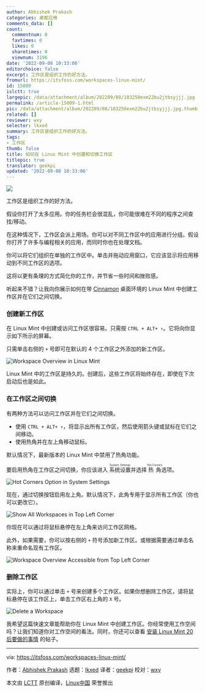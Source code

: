 ```yaml
---
author: Abhishek Prakash
categories: 桌面应用
comments_data: []
count:
  commentnum: 0
  favtimes: 0
  likes: 0
  sharetimes: 0
  viewnum: 3196
date: '2022-09-08 10:33:06'
editorchoice: false
excerpt: 工作区是组织工作的好方法。
fromurl: https://itsfoss.com/workspaces-linux-mint/
id: 15009
islctt: true
largepic: /data/attachment/album/202209/08/103250exm22bu2jtbsyjjj.jpg
permalink: /article-15009-1.html
pic: /data/attachment/album/202209/08/103250exm22bu2jtbsyjjj.jpg.thumb.jpg
related: []
reviewer: wxy
selector: lkxed
summary: 工作区是组织工作的好方法。
tags:
- 工作区
thumb: false
title: 如何在 Linux Mint 中创建和切换工作区
titlepic: true
translator: geekpi
updated: '2022-09-08 10:33:06'
---
```


![](/data/attachment/album/202209/08/103250exm22bu2jtbsyjjj.jpg)


工作区是组织工作的好方法。


假设你打开了太多应用。你的任务栏会很混乱，你可能很难在不同的程序之间查找/移动。


在这种情况下，工作区会派上用场。你可以对不同工作区中的应用进行分组。假设你打开了许多与编程相关的应用，而同时你也在处理文档。


你可以将它们组织在单独的工作区中。单击并拖动应用窗口，它应该显示将应用移动到不同工作区的选项。


这将以更有条理的方式简化你的工作，并节省一些时间和挫败感。


听起来不错？让我向你展示如何在带 [Cinnamon](https://itsfoss.com/quickly-fix-broken-unity-installing-cinnamon-20-ubuntu-1310/) 桌面环境的 Linux Mint 中创建工作区并在它们之间切换。


### 创建新工作区


在 Linux Mint 中创建或访问工作区很容易。只需按 `CTRL + ALT+ ↑`。它将向你显示如下所示的屏幕。


只需单击右侧的 `+` 号即可在默认的 4 个工作区之外添加的新工作区。


![Workspace Overview in Linux Mint](/data/attachment/album/202209/08/103307nood1osapgolilau.png)


Linux Mint 中的工作区是持久的。创建后，这些工作区将始终存在，即使在下次启动后也是如此。


### 在工作区之间切换


有两种方法可以访问工作区并在它们之间切换。


* 使用 `CTRL + ALT+ ↑`，将显示出所有工作区，然后使用箭头键或鼠标在它们之间移动。
* 使用热角并在左上角移动鼠标。


默认情况下，最新版本的 Linux Mint 中禁用了热角功能。


要启用热角在工作区之间切换，你应该进入 <ruby> 系统设置 <rt>  System Settings </rt></ruby> 并选择 <ruby> 热角 <rt>  Hot Corners </rt></ruby> 选项。


![Hot Corners Option in System Settings](/data/attachment/album/202209/08/103307azayyllyuywrh7lx.png)


现在，通过切换按钮启用左上角。默认情况下，此角专用于显示所有工作区（你也可以更改它）。


![Show All Workspaces in Top Left Corner](/data/attachment/album/202209/08/103308iquo7tvvuo79qrrr.png)


你现在可以通过将鼠标悬停在左上角来访问工作区网格。


此外，如果需要，你可以按右侧的 `+` 符号添加新工作区。或根据需要通过单击名称来重命名现有工作区。


![Workspace Overview Accessible from Top Left Corner](/data/attachment/album/202209/08/103308nhztvkghyzt4g743.png)


### 删除工作区


实际上，你可以通过单击 `+` 号来创建多个工作区。如果你想删除工作区，请将鼠标悬停在该工作区上，单击工作区右上角的 `X` 号。


![Delete a Workspace](/data/attachment/album/202209/08/103309bluv5rbhlbxrb9ur.png)


我希望这篇快速文章能帮助你在 Linux Mint 中创建工作区。你经常使用工作空间吗？让我们知道你对工作空间的看法。同时，你还可以查看 [安装 Linux Mint 20 后要做的事情](https://itsfoss.com/things-to-do-after-installing-linux-mint-20/) 的帖子。




---


via: <https://itsfoss.com/workspaces-linux-mint/>


作者：[Abhishek Prakash](https://itsfoss.com/) 选题：[lkxed](https://github.com/lkxed) 译者：[geekpi](https://github.com/geekpi) 校对：[wxy](https://github.com/wxy)


本文由 [LCTT](https://github.com/LCTT/TranslateProject) 原创编译，[Linux中国](https://linux.cn/) 荣誉推出